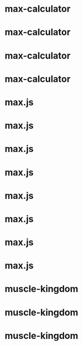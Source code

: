 # max-calculator
# max-calculator
# max-calculator
# max-calculator
# max.js
# max.js
# max.js
# max.js
# max.js
# max.js
# max.js
# max.js
# muscle-kingdom
# muscle-kingdom
# muscle-kingdom
